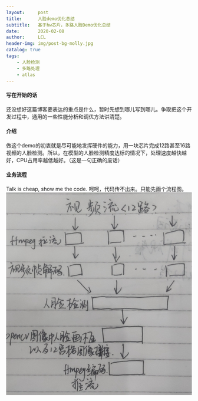 ```yaml
---
layout:     post
title:      人脸demo优化总结
subtitle:   基于hw芯片，多路人脸Demo优化总结
date:       2020-02-08
author:     LCL
header-img: img/post-bg-molly.jpg
catalog: true
tags:
    - 人脸检测
    - 多路处理
    - atlas
---
```


#### 写在开始的话
还没想好这篇博客要表达的重点是什么，暂时先想到哪儿写到哪儿。争取把这个开发过程中，通用的一些性能分析和调优方法讲清楚。

#### 介绍
做这个demo的初衷就是尽可能地发挥硬件的能力，用一块芯片完成12路甚至16路视频的人脸检测。所以，在模型的人脸检测精度达标的情况下，处理速度越快越好，CPU占用率越低越好。（这是一句正确的废话）

#### 业务流程
Talk is cheap, show me the code. 呵呵，代码传不出来。只能先画个流程图。
![](../img/face_demo_flowchart1.jpg)
